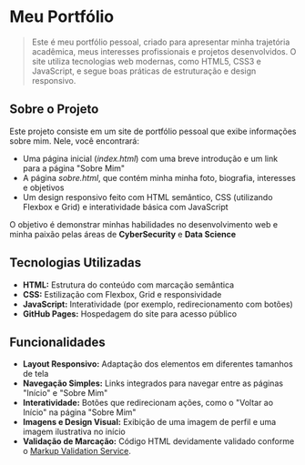 # Meu Portfólio

> Este é meu portfólio pessoal, criado para apresentar minha trajetória acadêmica, meus interesses profissionais e projetos desenvolvidos. O site utiliza tecnologias web modernas, como HTML5, CSS3 e JavaScript, e segue boas práticas de estruturação e design responsivo.

## Sobre o Projeto

Este projeto consiste em um site de portfólio pessoal que exibe informações sobre mim. Nele, você encontrará:

- Uma página inicial (*index.html*) com uma breve introdução e um link para a página "Sobre Mim"
- A página *sobre.html*, que contém minha minha foto, biografia, interesses e objetivos
- Um design responsivo feito com HTML semântico, CSS (utilizando Flexbox e Grid) e interatividade básica com JavaScript

O objetivo é demonstrar minhas habilidades no desenvolvimento web e minha paixão pelas áreas de **CyberSecurity** e **Data Science**

## Tecnologias Utilizadas

- **HTML:** Estrutura do conteúdo com marcação semântica
- **CSS:** Estilização com Flexbox, Grid e responsividade
- **JavaScript:** Interatividade (por exemplo, redirecionamento com botões)
- **GitHub Pages:** Hospedagem do site para acesso público

## Funcionalidades

- **Layout Responsivo:** Adaptação dos elementos em diferentes tamanhos de tela
- **Navegação Simples:** Links integrados para navegar entre as páginas "Início" e "Sobre Mim"
- **Interatividade:** Botões que redirecionam ações, como o "Voltar ao Início" na página "Sobre Mim"
- **Imagens e Design Visual:** Exibição de uma imagem de perfil e uma imagem ilustrativa no início
- **Validação de Marcação:** Código HTML devidamente validado conforme o [Markup Validation Service](https://validator.w3.org/).
